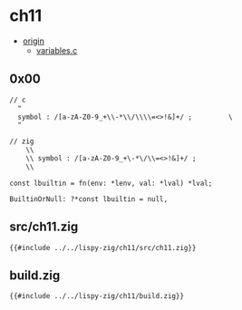 # ch11

- [origin](https://www.buildyourownlisp.com/chapter11_variables)
  - [variables.c](https://github.com/orangeduck/BuildYourOwnLisp/blob/master/src/variables.c)

## 0x00

``` txt
// c
  "
  symbol : /[a-zA-Z0-9_+\\-*\\/\\\\=<>!&]+/ ;         \
  "

// zig
    \\
    \\ symbol : /[a-zA-Z0-9_+\-*\/\\=<>!&]+/ ;
    \\
```

``` zig
const lbuiltin = fn(env: *lenv, val: *lval) *lval;

BuiltinOrNull: ?*const lbuiltin = null,
```

## src/ch11.zig

``` zig
{{#include ../../lispy-zig/ch11/src/ch11.zig}}
```


## build.zig

``` zig
{{#include ../../lispy-zig/ch11/build.zig}}
```

